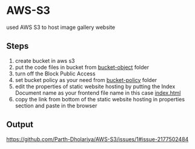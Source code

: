 # AWS-S3
used AWS S3 to host image gallery website

## Steps
1. create bucket in aws s3
2. put the code files in bucket from [bucket-object](https://github.com/Parth-Dholariya/AWS-S3/tree/main/bucket%20objects) folder
3. turn off the Block Public Access
4. set bucket policy as your need from [bucket-policy](https://github.com/Parth-Dholariya/AWS-S3/tree/main/bucket-policies) folder
5. edit the properties of static website hosting by putting the Index Document name as your frontend file name in this case [index.html](https://github.com/Parth-Dholariya/AWS-S3/blob/main/bucket%20objects/index.html)
6. copy the link from bottom of the static website hosting in properties section and paste in the browser

## Output
https://github.com/Parth-Dholariya/AWS-S3/issues/1#issue-2177502484
